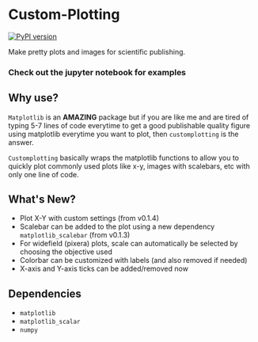 # Custom-Plotting
[![PyPI version](https://badge.fury.io/py/customplotting.svg)](https://badge.fury.io/py/customplotting)

Make pretty plots and images for scientific publishing.

### Check out the jupyter notebook for examples

## Why use?
`Matplotlib` is an **AMAZING** package but if you are like me and are tired of typing 5-7 lines of code everytime to get a good publishable quality figure using matplotlib everytime you want to plot, then `customplotting` is the answer.

`Customplotting` basically wraps the matplotlib functions to allow you to quickly plot commonly used plots like x-y, images with scalebars, etc with only one line of code.

## What's New?
* Plot X-Y with custom settings (from v0.1.4)
* Scalebar can be added to the plot using a new dependency ```matplotlib_scalebar``` (from v0.1.3)
* For widefield (pixera) plots, scale can automatically be selected by choosing the objective used
* Colorbar can be customized with labels (and also removed if needed)
* X-axis and Y-axis ticks can be added/removed now

## Dependencies
* ```matplotlib```
* ```matplotlib_scalar```
* ```numpy```
